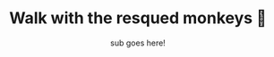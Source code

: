 ---
layout: destination
category: daytrip
permalink: /:categories/:title/
title: Walk with the resqued monkeys 🙈 
subtitle: sub goes here!
sys:
  icon: 🐒 🙉 🙈
  circuit: Northen Circuit
  review: ✌️ Great experience when the weather holds
  price: 10.99
  best_time: 🌞 <b>july - nov </b> | <b>jan - march</b>
  image:
    alt: Chemka ♨ hot spring Day Tour
    url: "./img/uploads/bird-1.jpg"

image_corousel:
  - image: "./img/uploads/bird-1.jpg"
  - image: "./img/uploads/bird-2.jpg"
  - image: "./img/uploads/bao-tree.jpeg"
  - image: "./img/uploads/hipo.jpeg"

overview:


  intro: >
    A short but bumpy drive from Moshi are the clear, turquoise waters of the Chemka Hot Springs, 
    an oasis of geothermal warmth that bubbles up from underground. <br> 🥳  <br>
    Surrounded by lush forest alive with birdsong and the call of monkeys, 
    the Chemka Hot Springs is an ideal place to ease those tired legs after a strenuous ascent up Kilimanjaro. 
    They’re a little bit of heaven that’s perfect for a daytrip, and those warm blue waters invite you to linger, swim or explore. 
    Return refreshed, revitalised and relaxed. And if you really don’t want to leave just yet, we can organise and afternoon barbie or even an overnight stay.

  tour_details:
    when: Daily at 3 pm, except Sunday (Please note, this tour starts at 3.15PM from 1 April to 2 November).
    duration: 4 hours
    language: English. This tour is also available in French from April.
    price_includes: includes visit guided and transport.
    transport: Comfortable roomy air-conditioned private bus.
    itinerary: Barcelona > Parc Natural de Montserrat > Sanctuary (Monastery, Basilica, Chapel of the Virgin) > Free time > return to Barcelona.

  setting:
    activities: "You will swim ,🍲 eat, drink and 🤣laugh alot!"
    hashtags: >
      "Underground springs pond#️⃣warm  clear clean water#️⃣ideal for swimming.#️⃣very deep, in some places up to 10 meters"

  included:
    - item: Travel Insurance
    - item: Pot
    - item: Some real pot
    - item: Then some dop dop chopps

  excluded:
    - item: Vapours (You can bring Your own)

  remarks:
    - note: This tour involves some walking so wear comfortable shoes.
    - note: Dress a bit warmer for Montserrat, it is colder than the city.
    - note: Silence must be kept inside the church so the guide will give all the explanations outside.
    - note: This is not a wheelchair accessible tour.


experience:
  what_to_see:
    - paragraph: Montserrat, the “serrated mountain,” towers 4,000 feet intro the sky, with its jagged peaks and finger-like shapes. It’s a mesmerizing sight from miles away, even better as you enter the natural park. The view unfolds around you on the drive to the monastery.

    - paragraph: The Santa Maria de Montserrat Abbey dates back to the 11th century, although it was rebuilt in the 19th century. It melds intro the mountainside and still serves as a home to nearly 80 monks.


    - paragraph: The abbey has always played an important role in the spiritual life of Catalonia; it’s a rite of passage to hike the mountain to watch the sunrise from the top of Montserrat.

    - paragraph: On the tour, you’ll have time to explore Montserrat on your own and take pictures of the amazing views. For a truly spectacular sight, take the funicular to St. Joan’s Chapel (not included in the tour) if there’s enough time.

expect:
  video: 
    url: <iframe width="560" height="315" src="https://www.youtube.com/embed/8yO2MI0p8Zk" frameborder="0" allow="accelerometer; autoplay; encrypted-media; gyroscope; picture-in-picture" allowfullscreen></iframe>

itinerary:
  - paragraph: Meet in front of the Hotel Olivia Plaza in the Plaça Catalunya at 3 pm (3:15 pm April through November). Plan to arrive 15 minutes before the departure time.
  - paragraph: Scenic drive to Montserrat

  - paragraph: Parc Natural de Montserrat

  - paragraph: Approximately one hour to explore Montserrat on your own

  - paragraph: Return ride to Plaça Catalunya

remarks:
  - paragraph: Book in advance, since this is one of our most popular day tours. The tour runs six days a week, so you can easily fit it intro your Barcelona vacation.

  - paragraph: This can be encouporated in other packeges too, please create your bucket list and send it to us to we can create you a quote!



---